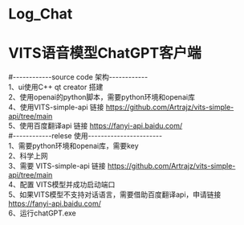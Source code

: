 # Log_Chat
# VITS语音模型ChatGPT客户端
#------------source code 架构------------  
1、ui使用C++ qt creator 搭建  
2、使用openai的python脚本，需要python环境和openai库  
4、使用VITS-simple-api 链接 https://github.com/Artrajz/vits-simple-api/tree/main  
5、使用百度翻译api 链接 https://fanyi-api.baidu.com/  
#------------relese 使用-----------------------  
1、需要python环境和openai库，需要key  
2、科学上网  
3、需要 VITS-simple-api 链接 https://github.com/Artrajz/vits-simple-api/tree/main  
4、配置 VITS模型并成功启动端口  
5、如果VITS模型不支持对话语言，需要借助百度翻译api，申请链接 https://fanyi-api.baidu.com/  
6、运行chatGPT.exe  
